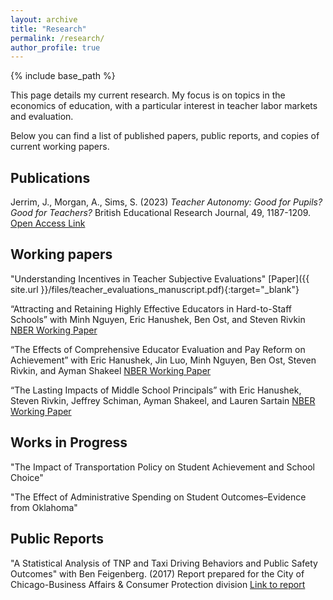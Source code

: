 ```yaml
---
layout: archive
title: "Research"
permalink: /research/
author_profile: true
---
```


{% include base_path %}

This page details my current research. My focus is on topics in the economics of education, with a particular interest in teacher labor markets and evaluation. 

Below you can find a list of published papers, public reports, and copies of current working papers.

## Publications 

Jerrim, J., Morgan, A., Sims, S. (2023) *Teacher Autonomy: Good for Pupils? Good for Teachers?* British Educational Research Journal, 49, 1187-1209. [Open Access Link](https://doi.org/10.1002/berj.3892)

## Working papers

"Understanding Incentives in Teacher Subjective Evaluations" [Paper]({{ site.url }}/files/teacher_evaluations_manuscript.pdf){:target="_blank"}

“Attracting and Retaining Highly Effective Educators in Hard-to-Staff Schools” with Minh Nguyen, Eric Hanushek, Ben Ost, and Steven Rivkin [NBER Working Paper](https://www.nber.org/papers/w31051)

“The Effects of Comprehensive Educator Evaluation and Pay Reform on Achievement” with Eric Hanushek, Jin Luo, Minh Nguyen, Ben Ost, Steven Rivkin, and Ayman Shakeel [NBER Working Paper](https://www.nber.org/papers/w31073)

“The Lasting Impacts of Middle School Principals” with Eric Hanushek, Steven Rivkin, Jeffrey Schiman, Ayman Shakeel, and Lauren Sartain [NBER Working Paper](https://www.nber.org/papers/w32642)

## Works in Progress

"The Impact of Transportation Policy on Student Achievement and School Choice"

"The Effect of Administrative Spending on Student Outcomes–Evidence from Oklahoma"

## Public Reports


"A Statistical Analysis of TNP and Taxi Driving Behaviors and Public Safety Outcomes" with Ben Feigenberg. (2017) Report prepared for the City of Chicago-Business Affairs & Consumer Protection division [Link to report](https://www.chicago.gov/content/dam/city/depts/obm/supp_info/2018Budget/2018DeptResponses/BACP%20Hearing%20Responses.pdf)





 
